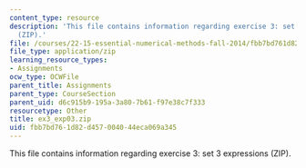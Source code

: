 ```yaml
---
content_type: resource
description: 'This file contains information regarding exercise 3: set 3 expressions
  (ZIP).'
file: /courses/22-15-essential-numerical-methods-fall-2014/fbb7bd761d82d457004044eca069a345_ex3_exp03.zip
file_type: application/zip
learning_resource_types:
- Assignments
ocw_type: OCWFile
parent_title: Assignments
parent_type: CourseSection
parent_uid: d6c915b9-195a-3a80-7b61-f97e38c7f333
resourcetype: Other
title: ex3_exp03.zip
uid: fbb7bd76-1d82-d457-0040-44eca069a345
---
```

This file contains information regarding exercise 3: set 3 expressions (ZIP).